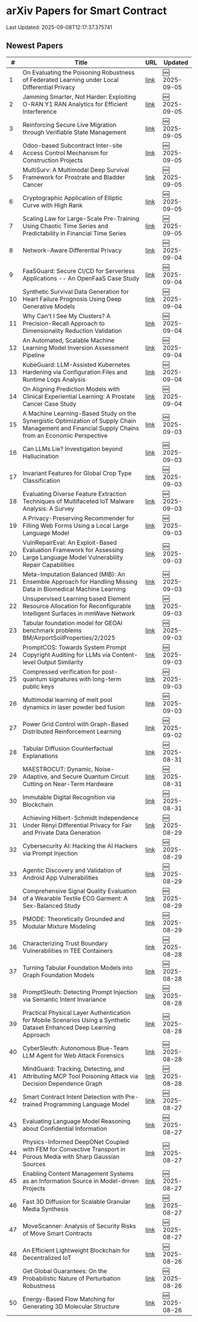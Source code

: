 # arXiv Papers for Smart Contract

Last Updated: 2025-09-08T12:17:37.375741

## Newest Papers

|\#|Title|URL|Updated|
|---|---|---|---|
|1|On Evaluating the Poisoning Robustness of Federated Learning under Local Differential Privacy|[link](http://arxiv.org/abs/2509.05265v1)|🆕 2025-09-05|
|2|Jamming Smarter, Not Harder: Exploiting O-RAN Y1 RAN Analytics for Efficient Interference|[link](http://arxiv.org/abs/2509.05161v1)|🆕 2025-09-05|
|3|Reinforcing Secure Live Migration through Verifiable State Management|[link](http://arxiv.org/abs/2509.05150v1)|🆕 2025-09-05|
|4|Odoo-based Subcontract Inter-site Access Control Mechanism for Construction Projects|[link](http://arxiv.org/abs/2509.05149v1)|🆕 2025-09-05|
|5|MultiSurv: A Multimodal Deep Survival Framework for Prostrate and Bladder Cancer|[link](http://arxiv.org/abs/2509.05037v1)|🆕 2025-09-05|
|6|Cryptographic Application of Elliptic Curve with High Rank|[link](http://arxiv.org/abs/2509.04941v1)|🆕 2025-09-05|
|7|Scaling Law for Large-Scale Pre-Training Using Chaotic Time Series and Predictability in Financial Time Series|[link](http://arxiv.org/abs/2509.04921v1)|🆕 2025-09-05|
|8|Network-Aware Differential Privacy|[link](http://arxiv.org/abs/2509.04710v1)|🆕 2025-09-04|
|9|FaaSGuard: Secure CI/CD for Serverless Applications -- An OpenFaaS Case Study|[link](http://arxiv.org/abs/2509.04328v1)|🆕 2025-09-04|
|10|Synthetic Survival Data Generation for Heart Failure Prognosis Using Deep Generative Models|[link](http://arxiv.org/abs/2509.04245v1)|🆕 2025-09-04|
|11|Why Can't I See My Clusters? A Precision-Recall Approach to Dimensionality Reduction Validation|[link](http://arxiv.org/abs/2509.04222v1)|🆕 2025-09-04|
|12|An Automated, Scalable Machine Learning Model Inversion Assessment Pipeline|[link](http://arxiv.org/abs/2509.04214v1)|🆕 2025-09-04|
|13|KubeGuard: LLM-Assisted Kubernetes Hardening via Configuration Files and Runtime Logs Analysis|[link](http://arxiv.org/abs/2509.04191v1)|🆕 2025-09-04|
|14|On Aligning Prediction Models with Clinical Experiential Learning: A Prostate Cancer Case Study|[link](http://arxiv.org/abs/2509.04053v1)|🆕 2025-09-04|
|15|A Machine Learning-Based Study on the Synergistic Optimization of Supply Chain Management and Financial Supply Chains from an Economic Perspective|[link](http://arxiv.org/abs/2509.03673v1)|🆕 2025-09-03|
|16|Can LLMs Lie? Investigation beyond Hallucination|[link](http://arxiv.org/abs/2509.03518v1)|🆕 2025-09-03|
|17|Invariant Features for Global Crop Type Classification|[link](http://arxiv.org/abs/2509.03497v1)|🆕 2025-09-03|
|18|Evaluating Diverse Feature Extraction Techniques of Multifaceted IoT Malware Analysis: A Survey|[link](http://arxiv.org/abs/2509.03442v1)|🆕 2025-09-03|
|19|A Privacy-Preserving Recommender for Filling Web Forms Using a Local Large Language Model|[link](http://arxiv.org/abs/2509.01527v2)|🆕 2025-09-03|
|20|VulnRepairEval: An Exploit-Based Evaluation Framework for Assessing Large Language Model Vulnerability Repair Capabilities|[link](http://arxiv.org/abs/2509.03331v1)|🆕 2025-09-03|
|21|Meta-Imputation Balanced (MIB): An Ensemble Approach for Handling Missing Data in Biomedical Machine Learning|[link](http://arxiv.org/abs/2509.03316v1)|🆕 2025-09-03|
|22|Unsupervised Learning based Element Resource Allocation for Reconfigurable Intelligent Surfaces in mmWave Network|[link](http://arxiv.org/abs/2509.03241v1)|🆕 2025-09-03|
|23|Tabular foundation model for GEOAI benchmark problems BM/AirportSoilProperties/2/2025|[link](http://arxiv.org/abs/2509.03191v1)|🆕 2025-09-03|
|24|PromptCOS: Towards System Prompt Copyright Auditing for LLMs via Content-level Output Similarity|[link](http://arxiv.org/abs/2509.03117v1)|🆕 2025-09-03|
|25|Compressed verification for post-quantum signatures with long-term public keys|[link](http://arxiv.org/abs/2509.03098v1)|🆕 2025-09-03|
|26|Multimodal learning of melt pool dynamics in laser powder bed fusion|[link](http://arxiv.org/abs/2509.03029v1)|🆕 2025-09-03|
|27|Power Grid Control with Graph-Based Distributed Reinforcement Learning|[link](http://arxiv.org/abs/2509.02861v1)|🆕 2025-09-02|
|28|Tabular Diffusion Counterfactual Explanations|[link](http://arxiv.org/abs/2509.00876v1)|🆕 2025-08-31|
|29|MAESTROCUT: Dynamic, Noise-Adaptive, and Secure Quantum Circuit Cutting on Near-Term Hardware|[link](http://arxiv.org/abs/2509.00811v1)|🆕 2025-08-31|
|30|Immutable Digital Recognition via Blockchain|[link](http://arxiv.org/abs/2508.18750v2)|🆕 2025-08-31|
|31|Achieving Hilbert-Schmidt Independence Under Rényi Differential Privacy for Fair and Private Data Generation|[link](http://arxiv.org/abs/2508.21815v1)|🆕 2025-08-29|
|32|Cybersecurity AI: Hacking the AI Hackers via Prompt Injection|[link](http://arxiv.org/abs/2508.21669v1)|🆕 2025-08-29|
|33|Agentic Discovery and Validation of Android App Vulnerabilities|[link](http://arxiv.org/abs/2508.21579v1)|🆕 2025-08-29|
|34|Comprehensive Signal Quality Evaluation of a Wearable Textile ECG Garment: A Sex-Balanced Study|[link](http://arxiv.org/abs/2508.21554v1)|🆕 2025-08-29|
|35|PMODE: Theoretically Grounded and Modular Mixture Modeling|[link](http://arxiv.org/abs/2508.21396v1)|🆕 2025-08-29|
|36|Characterizing Trust Boundary Vulnerabilities in TEE Containers|[link](http://arxiv.org/abs/2508.20962v1)|🆕 2025-08-28|
|37|Turning Tabular Foundation Models into Graph Foundation Models|[link](http://arxiv.org/abs/2508.20906v1)|🆕 2025-08-28|
|38|PromptSleuth: Detecting Prompt Injection via Semantic Intent Invariance|[link](http://arxiv.org/abs/2508.20890v1)|🆕 2025-08-28|
|39|Practical Physical Layer Authentication for Mobile Scenarios Using a Synthetic Dataset Enhanced Deep Learning Approach|[link](http://arxiv.org/abs/2508.20861v1)|🆕 2025-08-28|
|40|CyberSleuth: Autonomous Blue-Team LLM Agent for Web Attack Forensics|[link](http://arxiv.org/abs/2508.20643v1)|🆕 2025-08-28|
|41|MindGuard: Tracking, Detecting, and Attributing MCP Tool Poisoning Attack via Decision Dependence Graph|[link](http://arxiv.org/abs/2508.20412v1)|🆕 2025-08-28|
|42|Smart Contract Intent Detection with Pre-trained Programming Language Model|[link](http://arxiv.org/abs/2508.20086v1)|🆕 2025-08-27|
|43|Evaluating Language Model Reasoning about Confidential Information|[link](http://arxiv.org/abs/2508.19980v1)|🆕 2025-08-27|
|44|Physics-Informed DeepONet Coupled with FEM for Convective Transport in Porous Media with Sharp Gaussian Sources|[link](http://arxiv.org/abs/2508.19847v1)|🆕 2025-08-27|
|45|Enabling Content Management Systems as an Information Source in Model-driven Projects|[link](http://arxiv.org/abs/2508.19797v1)|🆕 2025-08-27|
|46|Fast 3D Diffusion for Scalable Granular Media Synthesis|[link](http://arxiv.org/abs/2508.19752v1)|🆕 2025-08-27|
|47|MoveScanner: Analysis of Security Risks of Move Smart Contracts|[link](http://arxiv.org/abs/2508.17964v2)|🆕 2025-08-27|
|48|An Efficient Lightweight Blockchain for Decentralized IoT|[link](http://arxiv.org/abs/2508.19219v1)|🆕 2025-08-26|
|49|Get Global Guarantees: On the Probabilistic Nature of Perturbation Robustness|[link](http://arxiv.org/abs/2508.19183v1)|🆕 2025-08-26|
|50|Energy-Based Flow Matching for Generating 3D Molecular Structure|[link](http://arxiv.org/abs/2508.18949v1)|🆕 2025-08-26|
